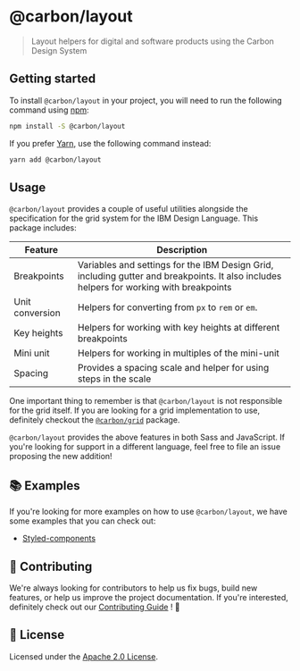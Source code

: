 # @carbon/layout

> Layout helpers for digital and software products using the Carbon
> Design System

## Getting started

To install `@carbon/layout` in your project, you will need to run the
following command using [npm](https://www.npmjs.com/):

```bash
npm install -S @carbon/layout
```

If you prefer [Yarn](https://yarnpkg.com/en/), use the following
command instead:

```bash
yarn add @carbon/layout
```

## Usage

`@carbon/layout` provides a couple of useful utilities alongside the
specification for the grid system for the IBM Design Language. This
package includes:

| Feature         | Description                                                                                                                             |
| --------------- | --------------------------------------------------------------------------------------------------------------------------------------- |
| Breakpoints     | Variables and settings for the IBM Design Grid, including gutter and breakpoints. It also includes helpers for working with breakpoints |
| Unit conversion | Helpers for converting from `px` to `rem` or `em`.                                                                                      |
| Key heights     | Helpers for working with key heights at different breakpoints                                                                           |
| Mini unit       | Helpers for working in multiples of the mini-unit                                                                                       |
| Spacing         | Provides a spacing scale and helper for using steps in the scale                                                                        |

One important thing to remember is that `@carbon/layout` is not
responsible for the grid itself. If you are looking for a grid
implementation to use, definitely checkout the [`@carbon/grid`](../grid)
package.

`@carbon/layout` provides the above features in both Sass and
JavaScript. If you're looking for support in a different language,
feel free to file an issue proposing the new addition!

## 📚 Examples

If you're looking for more examples on how to use `@carbon/layout`, we
have some examples that you can check out:

- [Styled-components](./examples/styled-components)

## 🙌 Contributing

We're always looking for contributors to help us fix bugs, build new
features, or help us improve the project documentation. If you're
interested, definitely check out our [Contributing Guide](/.github/CONTRIBUTING.md)
! 👀

## 📝 License

Licensed under the [Apache 2.0 License](/LICENSE).

